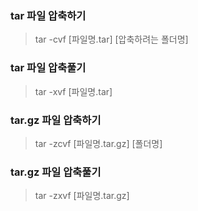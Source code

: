 ### tar 파일 압축하기
> tar -cvf [파일명.tar] [압축하려는 폴더명]

### tar 파일 압축풀기
> tar -xvf [파일명.tar]

### tar.gz 파일 압축하기
> tar -zcvf [파일명.tar.gz] [폴더명]

### tar.gz 파일 압축풀기
> tar -zxvf [파일명.tar.gz]
